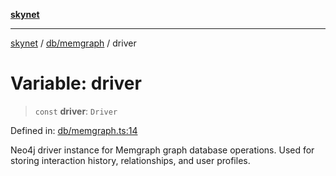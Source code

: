[**skynet**](../../../README.md)

***

[skynet](../../../README.md) / [db/memgraph](../README.md) / driver

# Variable: driver

> `const` **driver**: `Driver`

Defined in: [db/memgraph.ts:14](https://github.com/patgpt/patgpt-mcp/blob/24221bd2d5cfea455baecbf5a23ebf603f90c59d/src/db/memgraph.ts#L14)

Neo4j driver instance for Memgraph graph database operations.
Used for storing interaction history, relationships, and user profiles.
